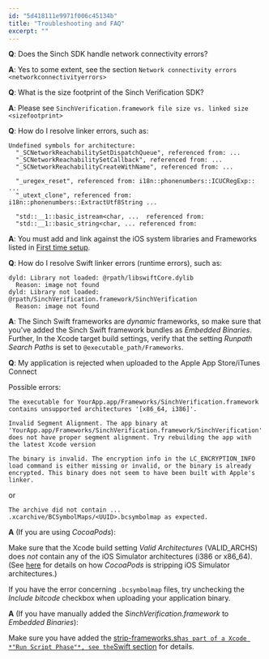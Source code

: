 ```yaml
---
id: "5d418111e9971f006c45134b"
title: "Troubleshooting and FAQ"
excerpt: ""
---
```

**Q**: Does the Sinch SDK handle network connectivity errors?

**A**: Yes to some extent, see the section `Network connectivity errors
<networkconnectivityerrors>`

**Q**: What is the size footprint of the Sinch Verification SDK?

**A**: Please see `SinchVerification.framework file size vs. linked size
<sizefootprint>`

**Q**: How do I resolve linker errors, such as:
```text
Undefined symbols for architecture:
  "_SCNetworkReachabilitySetDispatchQueue", referenced from: ...
  "_SCNetworkReachabilitySetCallback", referenced from: ...
  "_SCNetworkReachabilityCreateWithName", referenced from: ...

  "_uregex_reset", referenced from: i18n::phonenumbers::ICUCRegExp:: ...
  "_utext_clone", referenced from: i18n::phonenumbers::ExtractUtf8String ...

  "std::__1::basic_istream<char, ...  referenced from:
  "std::__1::basic_string<char, ... referenced from:
```


**A**: You must add and link against the iOS system libraries and Frameworks listed in [First time setup](doc:firsttimesetupios).

**Q**: How do I resolve Swift linker errors (runtime errors), such as:
```text
dyld: Library not loaded: @rpath/libswiftCore.dylib
  Reason: image not found
dyld: Library not loaded: @rpath/SinchVerification.framework/SinchVerification
  Reason: image not found
```


**A**: The Sinch Swift frameworks are *dynamic* frameworks, so make sure that you've added the Sinch Swift framework bundles as *Embedded Binaries*. Further, In the Xcode target build settings, verify that the setting *Runpath Search Paths* is set to `@executable_path/Frameworks`.

**Q**: My application is rejected when uploaded to the Apple App Store/iTunes Connect

Possible errors:
```text
The executable for YourApp.app/Frameworks/SinchVerification.framework contains unsupported architectures '[x86_64, i386]'.
    
Invalid Segment Alignment. The app binary at 'YourApp.app/Frameworks/SinchVerification.framework/SinchVerification' does not have proper segment alignment. Try rebuilding the app with the latest Xcode version
    
The binary is invalid. The encryption info in the LC_ENCRYPTION_INFO load command is either missing or invalid, or the binary is already encrypted. This binary does not seem to have been built with Apple's linker.
```


or
```text
The archive did not contain ... .xcarchive/BCSymbolMaps/<UUID>.bcsymbolmap as expected.
```


**A** (If you are using *CocoaPods*):

Make sure that the Xcode build setting *Valid Architectures* (VALID\_ARCHS) does *not* contain any of the iOS Simulator architectures (i386 or x86\_64). (See [here](https://github.com/CocoaPods/CocoaPods/blob/691e3de4405a0b7174ccd9ca85912a045d286aa2/lib/cocoapods/generator/embed_frameworks_script.rb#L111) for details on how *CocoaPods* is stripping iOS Simulator architectures.)

If you have the error concerning `.bcsymbolmap` files, try unchecking the *Include bitcode* checkbox when uploading your application binary.

**A** (If you have manually added the *SinchVerification.framework* to *Embedded Binaries*):

Make sure you have added the [strip-frameworks.sh` as part of a Xcode *"Run Script Phase"*, see the `Swift section](doc:ios-swift-verification) for details.